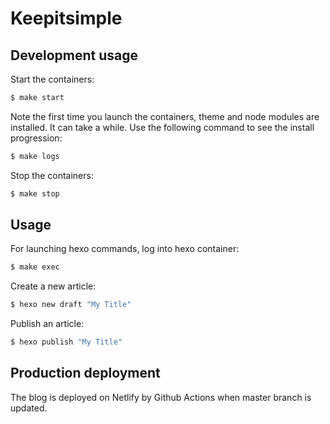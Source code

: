 # Keepitsimple

## Development usage
Start the containers:
```bash
$ make start
```
Note the first time you launch the containers, theme and node modules are installed. It can take a while. Use the following command to see the install progression:
```bash
$ make logs
```
Stop the containers:
```bash
$ make stop
```

## Usage
For launching hexo commands, log into hexo container:
```bash
$ make exec
```

Create a new article:
```bash
$ hexo new draft "My Title"
```

Publish an article:
```bash
$ hexo publish "My Title"
```

## Production deployment
The blog is deployed on Netlify by Github Actions when master branch is updated.